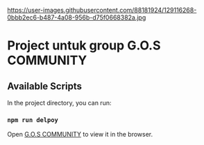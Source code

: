 https://user-images.githubusercontent.com/88181924/129116268-0bbb2ec6-b487-4a08-956b-d75f0668382a.jpg
# Project untuk group G.O.S COMMUNITY


## Available Scripts

In the project directory, you can run:

### `npm run delpoy`

Open [G.O.S COMMUNITY](https://gopartner.github.io/app/) to view it in the browser.







